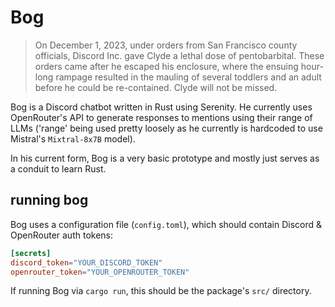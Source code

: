 # Bog

> On December 1, 2023, under orders from San Francisco county officials, Discord Inc. gave
> Clyde a lethal dose of pentobarbital. These orders came after he escaped his enclosure, where the
> ensuing hour-long rampage resulted in the mauling of several toddlers and an adult before he could
> be re-contained. Clyde will not be missed.

Bog is a Discord chatbot written in Rust using Serenity. He currently uses OpenRouter's API to generate 
responses to mentions using their range of LLMs ('range' being used pretty loosely as he currently 
is hardcoded to use Mistral's `Mixtral-8x7B` model).

In his current form, Bog is a very basic prototype and mostly just serves as a conduit to learn Rust.

## running bog

Bog uses a configuration file (`config.toml`), which should contain Discord & OpenRouter auth tokens:

```toml
[secrets]
discord_token="YOUR_DISCORD_TOKEN"
openrouter_token="YOUR_OPENROUTER_TOKEN"
```

If running Bog via `cargo run`, this should be the package's `src/` directory.
